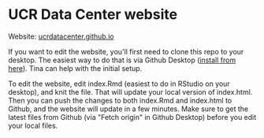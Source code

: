 # UCR Data Center website

Website: [ucrdatacenter.github.io](https://ucrdatacenter.github.io)

If you want to edit the website, you'll first need to clone this repo to your desktop.
The easiest way to do that is via Github Desktop ([install from here](https://desktop.github.com/)).
Tina can help with the initial setup.

To edit the website, edit index.Rmd (easiest to do in RStudio on your desktop), and knit the file.
That will update your local version of index.html.
Then you can push the changes to both index.Rmd and index.html to Github, and the website will update in a few minutes.
Make sure to get the latest files from Github (via "Fetch origin" in Github Desktop) before you edit your local files.
